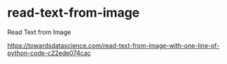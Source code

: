 # read-text-from-image
Read Text from Image

https://towardsdatascience.com/read-text-from-image-with-one-line-of-python-code-c22ede074cac
